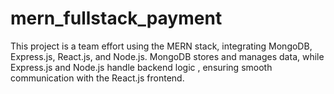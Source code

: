 # mern_fullstack_payment
This project is a team effort using the MERN stack, integrating MongoDB, Express.js, React.js, and Node.js. MongoDB stores and manages data, while Express.js and Node.js handle backend logic , ensuring smooth communication with the React.js frontend. 
